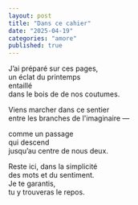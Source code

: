 ```yaml
---
layout: post
title: "Dans ce cahier"
date: "2025-04-19"
categories: "amore"
published: true
---
```


J’ai préparé sur ces pages,  
un éclat du printemps  
entaillé  
dans le bois de de nos coutumes.  

Viens marcher dans ce sentier  
entre les branches de l'imaginaire —

comme un passage  
qui descend  
jusqu’au centre de nous deux.

Reste ici, dans la simplicité  
des mots et du sentiment.  
Je te garantis,  
tu y trouveras le repos.  
